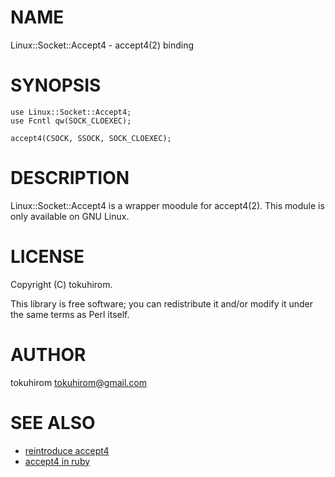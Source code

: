 # NAME

Linux::Socket::Accept4 - accept4(2) binding

# SYNOPSIS

    use Linux::Socket::Accept4;
    use Fcntl qw(SOCK_CLOEXEC);

    accept4(CSOCK, SSOCK, SOCK_CLOEXEC);

# DESCRIPTION

Linux::Socket::Accept4 is a wrapper moodule for accept4(2).
This module is only available on GNU Linux.

# LICENSE

Copyright (C) tokuhirom.

This library is free software; you can redistribute it and/or modify
it under the same terms as Perl itself.

# AUTHOR

tokuhirom <tokuhirom@gmail.com>

# SEE ALSO

- [reintroduce accept4](http://git.kernel.org/cgit/linux/kernel/git/torvalds/linux.git/commit/?id=de11defebf00007677fb7ee91d9b089b78786fbb)
- [accept4 in ruby](http://svn.ruby-lang.org/cgi-bin/viewvc.cgi?revision=33596&view=revision)
